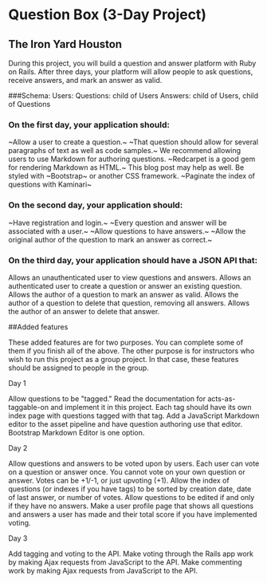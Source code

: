 # Question Box (3-Day Project)
## The Iron Yard Houston

During this project, you will build a question and answer platform with Ruby on Rails. After three days, your platform will allow people to ask questions, receive answers, and mark an answer as valid.

###Schema:
  Users:
  Questions: child of Users
  Answers: child of Users, child of Questions

### On the first day, your application should:

~Allow a user to create a question.~ ~That question should allow for several paragraphs of text as well as code samples.~ We recommend allowing users to use Markdown for authoring questions. ~Redcarpet is a good gem for rendering Markdown as HTML.~ This blog post may help as well.
Be styled with ~Bootstrap~ or another CSS framework.
~Paginate the index of questions with Kaminari~

### On the second day, your application should:

~Have registration and login.~
~Every question and answer will be associated with a user.~
~Allow questions to have answers.~
~Allow the original author of the question to mark an answer as correct.~

### On the third day, your application should have a JSON API that:

Allows an unauthenticated user to view questions and answers.
Allows an authenticated user to create a question or answer an existing question.
Allows the author of a question to mark an answer as valid.
Allows the author of a question to delete that question, removing all answers.
Allows the author of an answer to delete that answer.

##Added features  

These added features are for two purposes. You can complete some of them if you finish all of the above. The other purpose is for instructors who wish to run this project as a group project. In that case, these features should be assigned to people in the group.

Day 1  

Allow questions to be "tagged." Read the documentation for acts-as-taggable-on and implement it in this project. Each tag should have its own index page with questions tagged with that tag.
Add a JavaScript Markdown editor to the asset pipeline and have question authoring use that editor. Bootstrap Markdown Editor is one option.

Day 2  

Allow questions and answers to be voted upon by users. Each user can vote on a question or answer once. You cannot vote on your own question or answer. Votes can be +1/-1, or just upvoting (+1).
Allow the index of questions (or indexes if you have tags) to be sorted by creation date, date of last answer, or number of votes.
Allow questions to be edited if and only if they have no answers.
Make a user profile page that shows all questions and answers a user has made and their total score if you have implemented voting.

Day 3  

Add tagging and voting to the API.
Make voting through the Rails app work by making Ajax requests from JavaScript to the API.
Make commenting work by making Ajax requests from JavaScript to the API.
